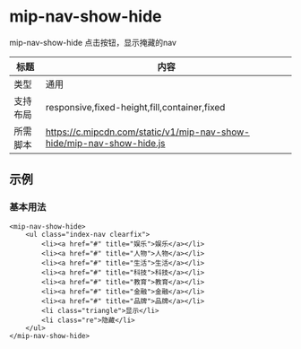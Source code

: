 # mip-nav-show-hide

mip-nav-show-hide  点击按钮，显示掩藏的nav

标题|内容
----|----
类型|通用
支持布局|	responsive,fixed-height,fill,container,fixed
所需脚本|https://c.mipcdn.com/static/v1/mip-nav-show-hide/mip-nav-show-hide.js

## 示例

### 基本用法
```
<mip-nav-show-hide>
	<ul class="index-nav clearfix">
		<li><a href="#" title="娱乐">娱乐</a></li>
		<li><a href="#" title="人物">人物</a></li>
		<li><a href="#" title="生活">生活</a></li>
		<li><a href="#" title="科技">科技</a></li>
		<li><a href="#" title="教育">教育</a></li>
		<li><a href="#" title="金融">金融</a></li>
		<li><a href="#" title="品牌">品牌</a></li>
		<li class="triangle">显示</li>
		<li class="re">隐藏</li>
	</ul>
</mip-nav-show-hide>
```
